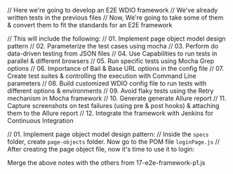 // Here we're going to develop an E2E WDIO framework
// We've already written tests in the previous files
// Now, We're going to take some of them & convert them to fit the standards for an E2E framework

// This will include the following:
// 01. Implement page object model design pattern
// 02. Parameterize the test cases using mocha
// 03. Perform do data-driven testing from JSON files
// 04. Use Capabilities to run tests in parallel & different browsers
// 05. Run specific tests using Mocha Grep options
// 06. Importance of Bail & Base URL options in the config file
// 07. Create test suites & controlling the execution with Command Line parameters
// 08. Build customized WDIO config file to run tests with different options & environments
// 09. Avoid flaky tests using the Retry mechanism in Mocha framework
// 10. Generate generate Allure report
// 11. Capture screenshots on test failures (using pre & post hooks) & attaching them to the Allure report
// 12. Integrate the framework with Jenkins for Continuous Integration

// 01. Implement page object model design pattern:
// Inside the `specs` folder, create `page-objects` folder. Now go to the POM file `loginPage.js`
// After creating the page object file, now it's time to use it to login:

Merge the above notes with the others from 17-e2e-framework-p1.js
